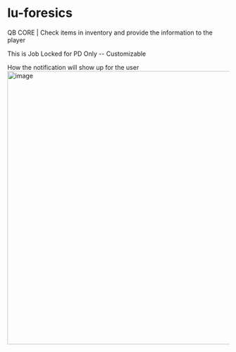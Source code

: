 # lu-foresics
QB CORE | Check items in inventory and provide the information to the player


This is Job Locked for PD Only -- Customizable 


How the notification will show up for the user
<img width="1672" height="620" alt="image" src="https://github.com/user-attachments/assets/9974151a-9d37-45fb-9e12-9a3543b05622" />
